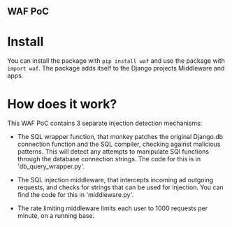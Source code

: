 ## WAF PoC

# Install
You can install the package with `pip install waf` and use the package with `import waf`. 
The package adds itself to the Django projects Middleware and apps.

# How does it work?
This WAF PoC contains 3 separate injection detection mechanisms:

- The SQL wrapper function, that monkey patches the original Django.db connection function and the SQL compiler, checking against malicious patterns. This will detect any attempts to manipulate SQl functions through the database connection strings. The code for this is in 'db_query_wrapper.py'.

- The SQL injection middleware, that intercepts incoming ad outgoing requests, and checks for strings that can be used for injection. You can find the code for this in 'middleware.py'.

- The rate limiting middleware limits each user to 1000 requests per minute, on a running base. 
